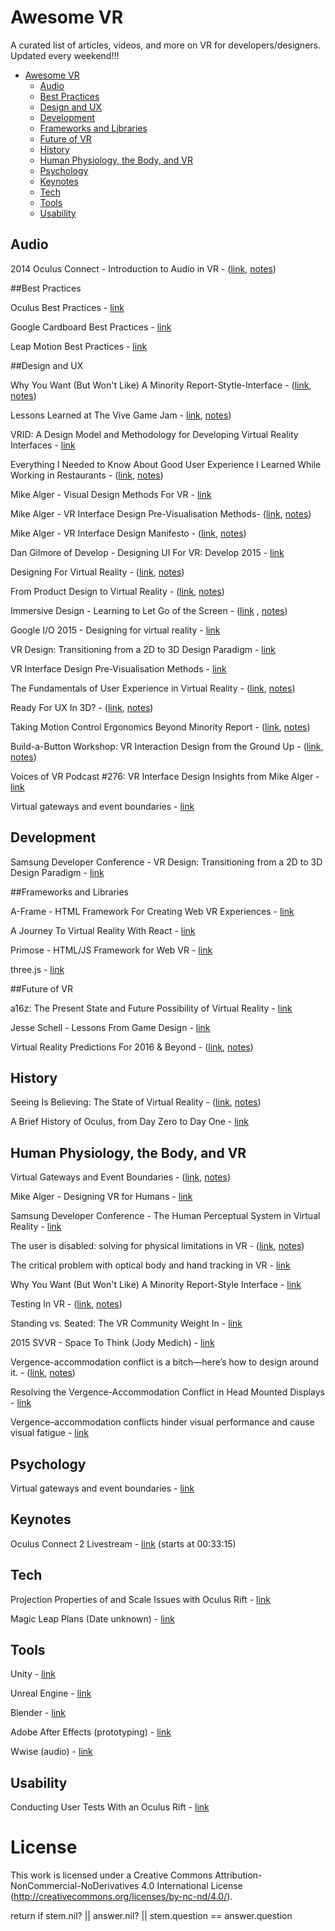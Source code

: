 # Awesome VR
A curated list of articles, videos, and more on VR for developers/designers. Updated every weekend!!!

- [Awesome VR](#awesome-vr)
	- [Audio](#audio)
	- [Best Practices](#best-practices)
	- [Design and UX](#design-and-ux)
	- [Development](#development)
	- [Frameworks and Libraries](#frameworks-and-libraries)
	- [Future of VR](#future-of-vr)
	- [History](#history)
	- [Human Physiology, the Body, and VR](#human-physiology-the-body-and-vr)
	- [Psychology](#psychology)
	- [Keynotes](#keynotes)
	- [Tech](#tech)
	- [Tools](#tools)
	- [Usability](#usability)

## Audio

2014 Oculus Connect - Introduction to Audio in VR - ([link](https://www.youtube.com/watch?v=X6wSEMh8nR8&feature=youtu.be), [notes](https://github.com/thejourneydude/awesome_vr/blob/master/notes/2014%20Oculus%20Connect%20-%20Introduction%20to%20Audio%20in%20VR.md))

##Best Practices

Oculus Best Practices - [link](https://developer.oculus.com/documentation/intro-vr/latest/concepts/book-bp/)

Google Cardboard Best Practices -  [link](https://www.google.com/design/spec-vr/designing-for-google-cardboard/a-new-dimension.html#)

Leap Motion Best Practices - [link](https://developer.leapmotion.com/assets/Leap%20Motion%20VR%20Best%20Practices%20Guidelines.pdf)


##Design and UX

Why You Want (But Won't Like) A Minority Report-Stytle-Interface - ([link](http://www.kickerstudio.com/2010/11/why-you-want-but-wont-like-a-minority-report-style-interface/), [notes](https://github.com/thejourneydude/awesome_vr/blob/master/notes/WHY%20YOU%20WANT%20(BUT%20WON%E2%80%99T%20LIKE)%20A%20MINORITY%20REPORT-STYLE%20INTERFACE.md))

Lessons Learned at The Vive Game Jam - [link](https://www.youtube.com/watch?v=tQQPuZPWCN4), [notes](https://github.com/thejourneydude/awesome_vr/blob/master/notes/Lessons%20Learned%20at%20The%20Vive%20Game%20Jam.md))

VRID: A Design Model and Methodology for Developing
Virtual Reality Interfaces - [link](http://www.cs.tufts.edu/~jacob/papers/vrst01.tanriverdi.pdf)

Everything I Needed to Know About Good User Experience I Learned While Working in Restaurants - ([link](https://www.nngroup.com/articles/ux-learn-in-restaurants/), [notes](https://github.com/thejourneydude/awesome_vr/blob/master/notes/Everything%20I%20Needed%20to%20Know%20About%20Good%20User%20Experience%20I%20Learned%20While%20Working%20in%20Restaurants.md))

Mike Alger - Visual Design Methods For VR - [link](http://aperturesciencellc.com/vr/VisualDesignMethodsforVR_MikeAlger.pdf)

Mike Alger - VR Interface Design Pre-Visualisation Methods- ([link](https://vimeo.com/141330081), [notes](https://github.com/thejourneydude/awesome_vr/blob/master/notes/VR%20Interface%20Design%20Pre-Visualization%20Methods.md))

Mike Alger - VR Interface Design Manifesto - ([link](https://vimeo.com/116101132), [notes](https://github.com/thejourneydude/awesome_vr/blob/master/notes/Mike%20Alger's%20VR%20Interace%20Design%20Manifesto.md))

Dan Gilmore of Develop - Designing UI For VR: Develop 2015 - [link](https://www.youtube.com/watch?v=4lRhTPQroi0)

Designing For Virtual Reality - ([link](https://ustwo.com/blog/designing-for-virtual-reality-google-cardboard/), [notes](https://github.com/thejourneydude/awesome_vr/blob/master/notes/Designing-For-Virtual-Reality.md))

From Product Design to Virtual Reality - ([link](https://medium.com/google-design/from-product-design-to-virtual-reality-be46fa793e9b#.35inq8qh3),  [notes](https://github.com/thejourneydude/awesome_vr/blob/master/notes/From-Product-Design-To-Virtual-Reality.md))

Immersive Design - Learning to Let Go of the Screen - ([link](https://medium.com/backchannel/immersive-design-76499204d5f6#.h7myyf7az) , [notes](https://github.com/thejourneydude/awesome_vr/blob/master/notes/Immersive-Design-Learning-To-Let-Go-Of-The-Screen.md))

Google I/O 2015 - Designing for virtual reality - [link](https://youtu.be/Qwh1LBzz3AU)

VR Design: Transitioning from a 2D to 3D Design Paradigm - [link](https://www.youtube.com/watch?v=XjnHr_6WSqo&feature=youtu.be)

VR Interface Design Pre-Visualisation Methods - [link](https://www.youtube.com/watch?v=id86HeV-Vb8&feature=youtu.be)

The Fundamentals of User Experience in Virtual Reality - ([link](http://www.blockinterval.com/project-updates/2015/10/15/user-experience-in-virtual-reality), [notes](https://github.com/thejourneydude/awesome_vr/blob/master/notes/The%20Fundamentals%20Of%20User%20Experience%20In%20Virtual%20Reality.md))

Ready For UX In 3D? - ([link](http://www.blockinterval.com/project-updates/2015/10/27/ux-moves-to-3d), [notes](https://github.com/thejourneydude/awesome_vr/blob/master/notes/Ready%20For%20UX%20In%203D.md))

Taking Motion Control Ergonomics Beyond Minority Report - ([link](http://blog.leapmotion.com/taking-motion-control-ergonomics-beyond-minority-report/), [notes](https://github.com/thejourneydude/awesome_vr/blob/master/notes/Leap%20Motion's%20Best%20Practices.md))

Build-a-Button Workshop: VR Interaction Design from the Ground Up - ([link](http://blog.leapmotion.com/build-button-workshop-vr-interaction-design-ground/), [notes](https://github.com/thejourneydude/awesome_vr/blob/master/notes/Build-a-Button%20Workshop:%20VR%20Interaction%20Design%20from%20the%20Ground%20Up.md))

Voices of VR Podcast #276: VR Interface Design Insights from Mike Alger - [link](https://overcast.fm/+BnTpq6J7g)

Virtual gateways and event boundaries - [link](http://www.vrinflux.com/virtual-gateways-and-event-boundaries/)

## Development

Samsung  Developer Conference - VR Design: Transitioning from a 2D to 3D Design Paradigm - [link](https://youtu.be/XjnHr_6WSqo)

##Frameworks and Libraries

A-Frame - HTML Framework For Creating Web VR Experiences - [link](https://aframe.io/)

A Journey To Virtual Reality With React - [link](https://medium.com/@clayallsopp/a-journey-to-virtual-reality-with-react-6e3b86140a63#.rvps81eev)

Primose - HTML/JS Framework for Web VR - [link](http://www.primrosevr.com/)

three.js - [link](http://threejs.org/)


##Future of VR

a16z: The Present State and Future Possibility of Virtual Reality - [link](https://overcast.fm/+BlzGapn4Y)  

Jesse Schell - Lessons From Game Design - [link](https://vimeo.com/142191776)

Virtual Reality Predictions For 2016 & Beyond - ([link](https://medium.com/@shawnfromportland/virtual-reality-predictions-for-2016-beyond-c4d9adf9f13e#.m9exhgfvb), [notes](https://github.com/thejourneydude/awesome_vr/blob/master/notes/Virtual-Reality-Predictions-For-2016-%26-Beyond.md))


## History

Seeing Is Believing: The State of Virtual Reality - ([link](http://www.theverge.com/a/virtual-reality/intro), [notes](https://github.com/thejourneydude/awesome_vr/blob/master/notes/Seeing-Is-Believing-The-State-Of-Virtual-Reality.md))

A Brief History of Oculus, from Day Zero to Day One - [link](https://medium.com/kickstarter/a-brief-history-of-oculus-from-day-zero-to-day-one-8878aae002f8#.wu4u38ewe)

## Human Physiology, the Body, and VR

Virtual Gateways and Event Boundaries - ([link](https://github.com/thejourneydude/awesome_vr/blob/master/notes/2014%20Oculus%20Connect%20-%20Introduction%20to%20Audio%20in%20VR.md), [notes](https://github.com/thejourneydude/awesome_vr/blob/master/notes/Virtual%20Gateways%20and%20Event%20Boundaries.md))

Mike Alger - Designing VR for Humans - [link](https://www.youtube.com/watch?v=fEMDo-SBO1g&feature=youtu.be)

Samsung Developer Conference - The Human Perceptual System in Virtual Reality - [link](https://www.youtube.com/watch?v=fx1oaRCGC1s)

The user is disabled: solving for physical limitations in VR - ([link](http://vrinflux.com/the-user-is-disabled-solving-for-physical-limitations-in-vr/), [notes](https://github.com/thejourneydude/awesome_vr/blob/master/notes/The%20User%20is%20Disabled:%20Solving%20For%20Physical%20Limitations%20in%20VR.md))

The critical problem with optical body and hand tracking in VR - [link](http://vrinflux.com/the-critical-problem-with-optical-body-and-hand-tracking-in-vr/)

Why You Want (But Won't Like) A Minority Report-Style Interface - [link](http://www.kickerstudio.com/2010/11/why-you-want-but-wont-like-a-minority-report-style-interface/)

Testing In VR - ([link](http://www.properqa.com/#!vr-testing/c69b), [notes](https://github.com/thejourneydude/awesome_vr/blob/master/notes/Testing%20In%20VR%20Has%20Unique%20Challenges.md))

Standing vs. Seated: The VR Community Weight In - [link](http://www.blockinterval.com/project-updates/2015/9/30/standing-vs-seated-the-vr-community-weighs-in)

2015 SVVR - Space To Think (Jody Medich) - [link](https://youtu.be/ziVoJaYwYNY)

Vergence-accommodation conflict is a bitch—here’s how to design around it. - ([link](http://vrinflux.com/vergence-accommodation-conflict-is-a-bitch-heres-how-to-design-around-it/), [notes](Vergence-Accomadation-Conflic-Is-A-Bitch-Here's-How-To-Design-Around-It.md))

Resolving the Vergence-Accommodation
Conflict in Head Mounted Displays - [link](https://www.cs.umd.edu/sites/default/files/scholarly_papers/Kramidarev.pdf)

Vergence–accommodation conflicts hinder visual performance and cause visual fatigue - [link](http://www.ncbi.nlm.nih.gov/pmc/articles/PMC2879326/)

## Psychology
Virtual gateways and event boundaries - [link](http://www.vrinflux.com/virtual-gateways-and-event-boundaries/)

## Keynotes

Oculus Connect 2 Livestream - [link](http://www.twitch.tv/oculus/v/17538854) (starts at 00:33:15)

## Tech

Projection Properties of and Scale Issues with Oculus Rift - [link](https://www.youtube.com/watch?v=lsKuGUYXHa4)

Magic Leap Plans (Date unknown) - [link](https://cdn1.vox-cdn.com/uploads/chorus_asset/file/4296725/61845907_1_.0.pdf)

## Tools

Unity - [link](https://unity3d.com)

Unreal Engine - [link](https://www.unrealengine.com)

Blender - [link](https://www.blender.org/)

Adobe After Effects (prototyping) - [link](http://www.adobe.com/products/aftereffects.html)

Wwise (audio) - [link](https://www.audiokinetic.com/products/wwise/)

## Usability
Conducting User Tests With an Oculus Rift - [link](https://www.twentymilliseconds.com/post/user-testing-oculus-rift/)


# License
This work is licensed under a Creative Commons Attribution-NonCommercial-NoDerivatives 4.0 International License (http://creativecommons.org/licenses/by-nc-nd/4.0/).


return if stem.nil? || answer.nil? || 	stem.question == answer.question

